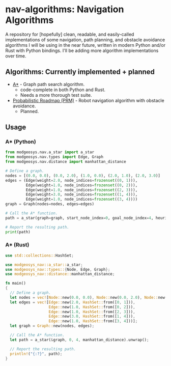 # nav-algorithms: Navigation Algorithms

A repository for [hopefully] clean, readable, and easily-called implementations of some navigation,
path planning, and obstacle avoidance algorithms I will be using in the near future, written in modern
Python and/or Rust with Python bindings. I'll be adding more algorithm implementations over time.

## Algorithms: Currently implemented + planned
* [A*](https://en.wikipedia.org/wiki/A*_search_algorithm) - Graph path search algorithm.
  * code-complete in both Python and Rust.
  * Needs a more thorough test suite.
* [Probabilistic Roadmap (PRM)](https://en.wikipedia.org/wiki/Probabilistic_roadmap) - Robot navigation algorithm with obstacle avoidance.
  * Planned.

## Usage

### A\* (Python)
```python
from modgeosys.nav.a_star import a_star
from modgeosys.nav.types import Edge, Graph
from modgeosys.nav.distance import manhattan_distance

# Define a graph.
nodes = [(0.0, 0.0), (0.0, 2.0), (1.0, 0.0), (2.0, 1.0), (2.0, 3.0)]
edges = (Edge(weight=2.0, node_indices=frozenset((0, 1))),
         Edge(weight=1.0, node_indices=frozenset((0, 2))),
         Edge(weight=1.0, node_indices=frozenset((2, 3))),
         Edge(weight=3.0, node_indices=frozenset((1, 4))),
         Edge(weight=1.0, node_indices=frozenset((3, 4))))
graph = Graph(nodes=nodes, edges=edges)

# Call the A* function.
path = a_star(graph=graph, start_node_index=0, goal_node_index=4, heuristic_distance=manhattan_distance)

# Report the resulting path.
print(path)
```

### A\* (Rust)
```rust
use std::collections::HashSet;

use modgeosys_nav::a_star::a_star;
use modgeosys_nav::types::{Node, Edge, Graph};
use modgeosys_nav::distance::manhattan_distance;

fn main()
{
  // Define a graph.
  let nodes = vec![Node::new(0.0, 0.0), Node::new(0.0, 2.0), Node::new(1.0, 0.0), Node::new(2.0, 1.0), Node::new(2.0, 3.0)];
  let edges = vec![Edge::new(2.0, HashSet::from([0, 1])),
                   Edge::new(1.0, HashSet::from([0, 2])),
                   Edge::new(1.0, HashSet::from([2, 3])),
                   Edge::new(3.0, HashSet::from([1, 4])),
                   Edge::new(1.0, HashSet::from([3, 4]))];
  let graph = Graph::new(nodes, edges);

  // Call the A* function.
  let path = a_star(&graph, 0, 4, manhattan_distance).unwrap();

  // Report the resulting path.
  println!("{:?}", path);
}
```